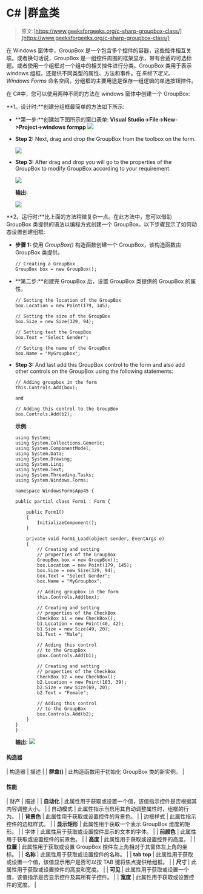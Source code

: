 # C# |群盒类

> 原文:[https://www.geeksforgeeks.org/c-sharp-groupbox-class/](https://www.geeksforgeeks.org/c-sharp-groupbox-class/)

在 Windows 窗体中，GroupBox 是一个包含多个控件的容器，这些控件相互关联。或者换句话说，GroupBox 是一组控件周围的框架显示，带有合适的可选标题。或者使用一个组框对一个组中的相关控件进行分类。GroupBox 类用于表示 windows 组框，还提供不同类型的属性、方法和事件。在*系统下定义。Windows.Forms* 命名空间。分组框的主要用途是保存一组逻辑的单选按钮控件。

在 C#中，您可以使用两种不同的方法在 windows 窗体中创建一个 GroupBox:

**1。设计时:**创建分组框最简单的方法如下所示:

*   **第一步:**创建如下图所示的窗口表单:
    **Visual Studio->File->New->Project->windows formpp**
    ![](img/de9202f1f4646167e60ea580d67273d9.png)
*   **Step 2:** Next, drag and drop the GroupBox from the toolbox on the form.

    ![](img/3e0d6750b498ddd294dc81fffa68f124.png)

*   **Step 3:** After drag and drop you will go to the properties of the GroupBox to modify GroupBox according to your requirement.

    ![](img/edd6b24278ae222265bdda1ac0fe4ce8.png)

    **输出:**

    ![](img/e0d6c040a9c87ee017a62d874e415a39.png)

**2。运行时:**比上面的方法稍微复杂一点。在此方法中，您可以借助 GroupBox 类提供的语法以编程方式创建一个 GroupBox。以下步骤显示了如何动态设置创建组框:

*   **步骤 1:** 使用 *GroupBox()* 构造函数创建一个 GroupBox，该构造函数由 GroupBox 类提供。

    ```
    // Creating a GroupBox
    GroupBox box = new GroupBox(); 

    ```

*   **第二步:**创建完 GroupBox 后，设置 GroupBox 类提供的 GroupBox 的属性。

    ```
    // Setting the location of the GroupBox
    box.Location = new Point(179, 145);

    // Setting the size of the GroupBox
    box.Size = new Size(329, 94);

    // Setting text the GroupBox
    box.Text = "Select Gender";

    // Setting the name of the GroupBox
    box.Name = "MyGroupbox";

    ```

*   **Step 3:** And last add this GroupBox control to the form and also add other controls on the GroupBox using the following statements:

    ```
    // Adding groupbox in the form
    this.Controls.Add(box);

    and 

    // Adding this control to the GroupBox
    box.Controls.Add(b2);

    ```

    **示例:**

    ```
    using System;
    using System.Collections.Generic;
    using System.ComponentModel;
    using System.Data;
    using System.Drawing;
    using System.Linq;
    using System.Text;
    using System.Threading.Tasks;
    using System.Windows.Forms;

    namespace WindowsFormsApp45 {

    public partial class Form1 : Form {

        public Form1()
        {
            InitializeComponent();
        }

        private void Form1_Load(object sender, EventArgs e)
        {
            // Creating and setting 
            // properties of the GroupBox
            GroupBox box = new GroupBox();
            box.Location = new Point(179, 145);
            box.Size = new Size(329, 94);
            box.Text = "Select Gender";
            box.Name = "MyGroupbox";

            // Adding groupbox in the form
            this.Controls.Add(box);

            // Creating and setting 
            // properties of the CheckBox
            CheckBox b1 = new CheckBox();
            b1.Location = new Point(40, 42);
            b1.Size = new Size(49, 20);
            b1.Text = "Male";

            // Adding this control 
            // to the GroupBox
            gbox.Controls.Add(b1);

            // Creating and setting 
            // properties of the CheckBox
            CheckBox b2 = new CheckBox();
            b2.Location = new Point(183, 39);
            b2.Size = new Size(69, 20);
            b2.Text = "Female";

            // Adding this control
            // to the GroupBox
            box.Controls.Add(b2);
        }
    }
    }
    ```

    **输出:**
    ![](img/955274750fed6e26261b59b24601e54d.png)

#### 构造器

| 构造器 | 描述 |
| **群盒()** | 此构造函数用于初始化 GroupBox 类的新实例。 |

#### 性能

| 财产 | 描述 |
| **自动化** | 此属性用于获取或设置一个值，该值指示控件是否根据其内容调整大小。 |
| 自动模式 | 此属性指示当启用其自动调整属性时，组框的行为。 |
| **背景色** | 此属性用于获取或设置控件的背景色。 |
| 边框样式 | 此属性指示控件的边框样式。 |
| **显示矩形** | 此属性用于获取一个表示 GroupBox 维度的矩形。 |
| 字体 | 此属性用于获取或设置控件显示的文本的字体。 |
| **前颜色** | 此属性用于获取或设置控件的前景色。 |
| **高度** | 此属性用于获取或设置控件的高度。 |
| **位置** | 此属性用于获取或设置 GroupBox 控件左上角相对于其窗体左上角的坐标。 |
| **名称** | 此属性用于获取或设置控件的名称。 |
| **tab top** | 此属性用于获取或设置一个值，该值显示用户是否可以按 TAB 键将焦点提供给组框。 |
| **尺寸** | 此属性用于获取或设置控件的高度和宽度。 |
| **可见** | 此属性用于获取或设置一个值，该值指示是否显示控件及其所有子控件。 |
| **宽度** | 此属性用于获取或设置控件的宽度。 |
